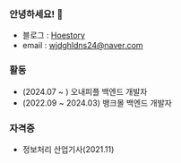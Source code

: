 ### 안녕하세요! 👋

- 블로그 : <a href="https://hoestory.tistory.com/" target="_blank">Hoestory</a>
- email : wjdghldns24@naver.com

### 활동
- (2024.07 ~ ) 오내피플 백엔드 개발자
- (2022.09 ~ 2024.03) 뱅크몰 백엔드 개발자

### 자격증

- 정보처리 산업기사(2021.11)
